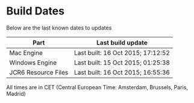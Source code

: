 # Build Dates

Below are the last known dates to updates

Part | Last build update
-----|-----
Mac Engine | Last built: 16 Oct 2015; 17:12:52
Windows Engine | Last built: 15 Oct 2015; 01:25:38
JCR6 Resource Files | Last built: 16 Oct 2015; 16:55:36
All times are in CET (Central European Time: Amsterdam, Brussels, Paris, Madrid)



